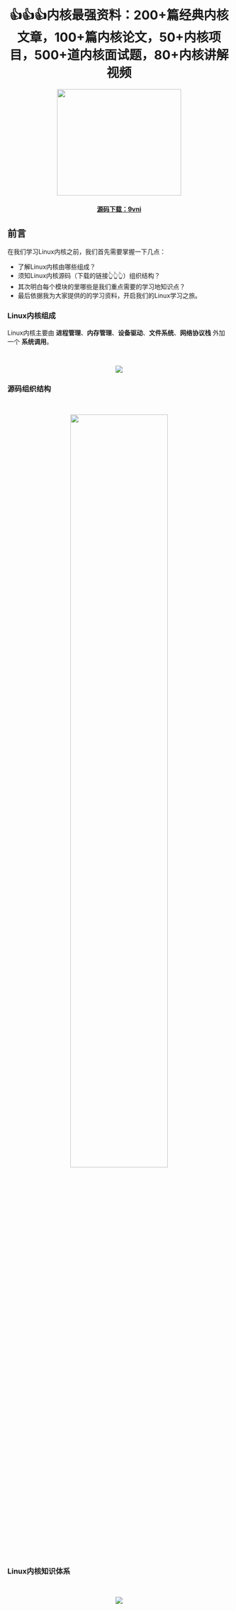 <div align=center>
  
  # 👍👍👍内核最强资料：200+篇经典内核文章，100+篇内核论文，50+内核项目，500+道内核面试题，80+内核讲解视频
    
</div>
<div align=center >
<img height="240" width="280" src="https://img12.360buyimg.com/ddimg/jfs/t1/194768/6/15049/33737/60fe73c5E29d5ae0e/c5592d184e06b78e.png"></img>

#### [源码下载：9vni](https://pan.baidu.com/s/15fOf1EvhV8yv5QqmFWjLBw)
  
</div>

## 前言
在我们学习Linux内核之前，我们首先需要掌握一下几点：

* 了解Linux内核由哪些组成？
* 须知Linux内核源码（下载的链接👆👆👆）组织结构？
* 其次明白每个模块的里哪些是我们重点需要的学习地知识点？
* 最后依据我为大家提供的的学习资料，开启我们的Linux学习之旅。

<h3>Linux内核组成 </h3>

Linux内核主要由 **进程管理**、**内存管理**、**设备驱动**、**文件系统**、**网络协议栈** 外加一个 **系统调用**。<br>

<br>

<div align=center >
  
<img  src="https://img11.360buyimg.com/ddimg/jfs/t1/196681/24/14941/19863/60fe7effEcdbea4bc/d066d46e595f08b9.png"></img>
  
</div>

<h3>源码组织结构 </h3>

<br>

<div align=center >
  
<img height="66%" width="66%" src="https://img13.360buyimg.com/ddimg/jfs/t1/186199/12/15986/607663/60fe8465E7299d74a/a4311202fe883c12.png"></img>
  
</div>

<h3>Linux内核知识体系</h3>

<br>

<div align=center >
  
<img  src="https://img11.360buyimg.com/ddimg/jfs/t1/180814/34/16127/509705/60fead2eE6a3f4a40/7de96407673e31ea.jpg"></img>
  
</div>


